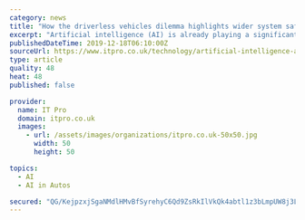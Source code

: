 ```yaml
---
category: news
title: "How the driverless vehicles dilemma highlights wider system safety issues"
excerpt: "Artificial intelligence (AI) is already playing a significant part ... This question of bias is a crucial one when considering system safety issues. Our theoretical driverless vehicle needs to know how to value individuals in its “save or sacrifice ..."
publishedDateTime: 2019-12-18T06:10:00Z
sourceUrl: https://www.itpro.co.uk/technology/artificial-intelligence-ai/354325/how-the-driverless-vehicles-dilemma-highlights-wider
type: article
quality: 48
heat: 48
published: false

provider:
  name: IT Pro
  domain: itpro.co.uk
  images:
    - url: /assets/images/organizations/itpro.co.uk-50x50.jpg
      width: 50
      height: 50

topics:
  - AI
  - AI in Autos

secured: "QG/KejpzxjSgaNMdlHMvBfSyrehyC6Qd9ZsRkIlVkQk4abtl1z3bLmpUW8j3L4ax1KnLo6tCMINEYRwaQeexZ+ozo9ojSOI4yo0OKCZyfVaeaEXRrH0ErXNaVMXDcZ5HTai+z2IbCiVxd7u9vsaLOdGSfuF6pwJjtfF7xUB02ymOdwykkrhxyjP0Gi6IiyuX82ksVbu8UPL57nlCSZS3gfgJB37KWeNIieSBeJ6hYJjlv8XXlrv0egDKkjR5HiIYWaQgGJNZe6GvM6ZQjTeJPZSVRyWrZaIoWmhWOkgVmEw=;2XkMKk4SP2YC/jAN1DYKNw=="
---
```


